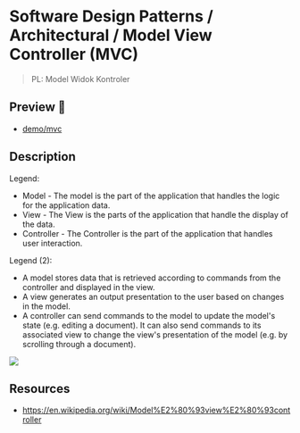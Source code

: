 # Software Design Patterns / Architectural / Model View Controller (MVC)

> PL: Model Widok Kontroler

## Preview 🎉

- <a href="./demo/mvc/">demo/mvc</a>

## Description

Legend:

- Model - The model is the part of the application that handles the logic
  for the application data.
- View - The View is the parts of the application that handle the display
  of the data.
- Controller - The Controller is the part of the application that handles
  user interaction.

Legend (2):

- A model stores data that is retrieved according to commands from the controller
  and displayed in the view.
- A view generates an output presentation to the user based on changes in the model.
- A controller can send commands to the model to update the model's state
  (e.g. editing a document). It can also send commands to its associated view
  to change the view's presentation of the model (e.g. by scrolling through
  a document).

![](../../../../diagrams/mvc/mvc.png)

## Resources

- <https://en.wikipedia.org/wiki/Model%E2%80%93view%E2%80%93controller>
